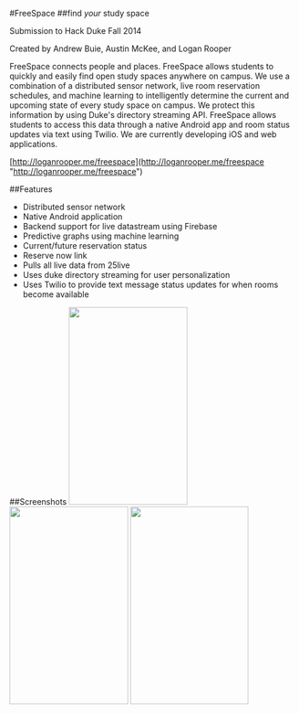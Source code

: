 #FreeSpace
##find *your* study space

Submission to Hack Duke Fall 2014

Created by Andrew Buie, Austin McKee, and Logan Rooper


FreeSpace connects people and places. FreeSpace allows students to quickly 
and easily find open study spaces anywhere on campus. We use a combination 
of a distributed sensor network, live room reservation schedules, 
and machine learning to intelligently determine the current and upcoming state 
of every study space on campus. We protect this information by using Duke's 
directory streaming API. FreeSpace allows students to access this data through a 
native Android app and room status updates via text using Twilio. We are 
currently developing iOS and web applications.

[http://loganrooper.me/freespace](http://loganrooper.me/freespace "http://loganrooper.me/freespace")

##Features
- Distributed sensor network
- Native Android application
- Backend support for live datastream using Firebase
- Predictive graphs using machine learning
- Current/future reservation status
- Reserve now link
- Pulls all live data from 25live
- Uses duke directory streaming for user personalization
- Uses Twilio to provide text message status updates for when rooms become available

##Screenshots
<img src="http://i.imgur.com/RBP9YWj.png" width="207.567" height="345.95">
<img src="http://i.imgur.com/q5rvSBy.png" width="207.567" height="345.95">
<img src="http://i.imgur.com/nuPpANi.png" width="207.567" height="345.95">